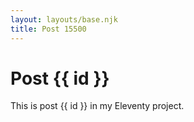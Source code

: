 ```yaml
---
layout: layouts/base.njk
title: Post 15500
---
```


# Post {{ id }}

This is post {{ id }} in my Eleventy project.
